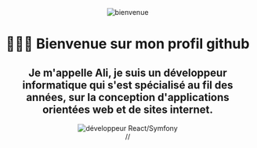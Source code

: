 <div align=center><img src="https://user-images.githubusercontent.com/27373255/131215771-9b5c67a1-455d-4eed-a62b-87fae9a28456.png" alt="bienvenue"/><div>
<h1 align=center> 🙋🏻‍♂️  Bienvenue sur mon profil github </h1>
<h2 align=center> Je m'appelle Ali, je suis un développeur informatique qui s'est spécialisé au fil des années, sur la conception d'applications orientées web et de sites internet. </h2>

<div align=center><img src="https://user-images.githubusercontent.com/27373255/130367636-a30bb816-783c-490a-ac8a-b70ebb2de271.gif" alt="développeur React/Symfony"/><div>
//
